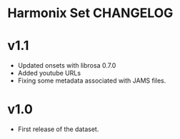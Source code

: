 Harmonix Set CHANGELOG
======================

v1.1
====

- Updated onsets with librosa 0.7.0
- Added youtube URLs
- Fixing some metadata associated with JAMS files.

v1.0
====

- First release of the dataset.
